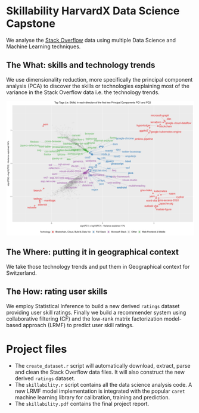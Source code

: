 # Skillability HarvardX Data Science Capstone
We analyse the [Stack Overflow](https://stackoverflow.com/) data using multiple Data Science and Machine Learning techniques.

## The What: skills and technology trends
We use dimensionality reduction, more specifically the principal component analysis (PCA) to discover the skills or technologies explaining most of the variance in the Stack Overflow data i.e. the technology trends.

![Technology trends](https://raw.githubusercontent.com/bravegag/HarvardX-Skillability/master/images/pca.svg)

## The Where: putting it in geographical context
We take those technology trends and put them in Geographical context for Switzerland.

## The How: rating user skills
We employ Statistical Inference to build a new derived `ratings` dataset providing user skill ratings. Finally we build a recommender system using collaborative filtering (CF) and the low-rank matrix factorization model-based approach (LRMF) to predict user skill ratings.

# Project files

* The `create_dataset.r` script will automatically download, extract, parse and clean the Stack Overflow data files. It will also construct the new derived `ratings` dataset.
* The `skillability.r` script contains all the data science analysis code. A new LRMF model implementation is integrated with the popular `caret` machine learning library for calibration, training and prediction.
* The `skillability.pdf` contains the final project report.
